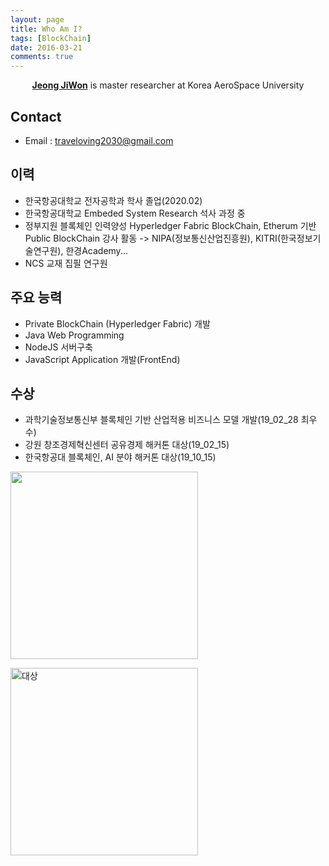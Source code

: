 ```yaml
---
layout: page
title: Who Am I?
tags: [BlockChain]
date: 2016-03-21
comments: true
---
```

    
<center><a href="https://github.com/traveloving2030"><b>Jeong JiWon</b></a> is master researcher at Korea AeroSpace University</center>

## Contact
* Email : traveloving2030@gmail.com

## 이력
* 한국항공대학교 전자공학과 학사 졸업(2020.02)
* 한국항공대학교 Embeded System Research 석사 과정 중
* 정부지원 블록체인 인력양성 Hyperledger Fabric BlockChain, Etherum 기반 Public BlockChain 강사 활동 
 -> NIPA(정보통신산업진흥원), KITRI(한국정보기술연구원), 한경Academy...
* NCS 교재 집필 연구원

## 주요 능력
* Private BlockChain (Hyperledger Fabric) 개발
* Java Web Programming
* NodeJS 서버구축
* JavaScript Application 개발(FrontEnd)

## 수상
* 과학기술정보통신부 블록체인 기반 산업적용 비즈니스 모델 개발(19_02_28 최우수)
* 강원 창조경제혁신센터 공유경제 해커톤 대상(19_02_15)
* 한국항공대 블록체인, AI 분야 해커톤 대상(19_10_15)


<img width="300" src = "https://traveloving2030.github.io/jiwon/assets/img/post/블록체인상장.jpg"/> <br>

 <img width="300" alt="대상" src="https://user-images.githubusercontent.com/44187477/56814080-518c6e00-6879-11e9-85a3-32901c1f964f.png">